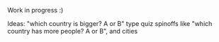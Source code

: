 Work in progress :)

Ideas: "which country is bigger? A or B" type quiz
spinoffs like "which country has more people? A or B", and cities
